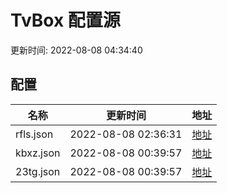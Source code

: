
# TvBox 配置源

更新时间: 2022-08-08 04:34:40


## 配置

|   名称  | 更新时间  |地址  |
|  ----  | ----  |----  |
|  rfls.json | 2022-08-08 02:36:31 |[地址](https://box.okeybox.top/tv/rfls.json) |
|  kbxz.json | 2022-08-08 00:39:57 |[地址](https://box.okeybox.top/tv/kbxz.json) |
|  23tg.json | 2022-08-08 00:39:57 |[地址](https://box.okeybox.top/tv/23tg.json) |
  
    